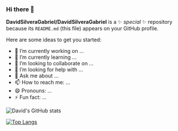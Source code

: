 ### Hi there 👋


**DavidSilveraGabriel/DavidSilveraGabriel** is a ✨ _special_ ✨ repository because its `README.md` (this file) appears on your GitHub profile.

Here are some ideas to get you started:

- 🔭 I’m currently working on ...
- 🌱 I’m currently learning ...
- 👯 I’m looking to collaborate on ...
- 🤔 I’m looking for help with ...
- 💬 Ask me about ...
- 📫 How to reach me: ...
- 😄 Pronouns: ...
- ⚡ Fun fact: ...

![David's GitHub stats](https://github-readme-stats.vercel.app/api?username=DavidSilveraGabriel&show_icons=true&theme=gradient)


[![Top Langs](https://github-readme-stats.vercel.app/api/top-langs/?username=DavidSilveraGabriel&layout=compact)](https://github.com/anuraghazra/github-readme-stats)
